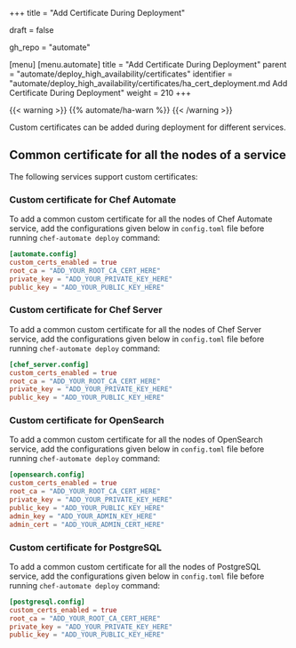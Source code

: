 +++
title = "Add Certificate During Deployment"

draft = false

gh_repo = "automate"

[menu]
  [menu.automate]
    title = "Add Certificate During Deployment"
    parent = "automate/deploy_high_availability/certificates"
    identifier = "automate/deploy_high_availability/certificates/ha_cert_deployment.md Add Certificate During Deployment"
    weight = 210
+++

{{< warning >}}
{{% automate/ha-warn %}}
{{< /warning >}}

Custom certificates can be added during deployment for different services.

## Common certificate for all the nodes of a service

The following services support custom certificates:

### Custom certificate for Chef Automate

To add a common custom certificate for all the nodes of Chef Automate service, add the configurations given below in `config.toml` file before running `chef-automate deploy` command:

```toml
[automate.config]
custom_certs_enabled = true
root_ca = "ADD_YOUR_ROOT_CA_CERT_HERE"
private_key = "ADD_YOUR_PRIVATE_KEY_HERE"
public_key = "ADD_YOUR_PUBLIC_KEY_HERE"
```

### Custom certificate for Chef Server

To add a common custom certificate for all the nodes of Chef Server service, add the configurations given below in `config.toml` file before running `chef-automate deploy` command:

```toml
[chef_server.config]
custom_certs_enabled = true
root_ca = "ADD_YOUR_ROOT_CA_CERT_HERE"
private_key = "ADD_YOUR_PRIVATE_KEY_HERE"
public_key = "ADD_YOUR_PUBLIC_KEY_HERE"
```

### Custom certificate for OpenSearch

To add a common custom certificate for all the nodes of OpenSearch service, add the configurations given below in `config.toml` file before running `chef-automate deploy` command:

```toml
[opensearch.config]
custom_certs_enabled = true
root_ca = "ADD_YOUR_ROOT_CA_CERT_HERE"
private_key = "ADD_YOUR_PRIVATE_KEY_HERE"
public_key = "ADD_YOUR_PUBLIC_KEY_HERE"
admin_key = "ADD_YOUR_ADMIN_KEY_HERE"
admin_cert = "ADD_YOUR_ADMIN_CERT_HERE"
```

### Custom certificate for PostgreSQL

To add a common custom certificate for all the nodes of PostgreSQL service, add the configurations given below in `config.toml` file before running `chef-automate deploy` command:

```toml
[postgresql.config]
custom_certs_enabled = true
root_ca = "ADD_YOUR_ROOT_CA_CERT_HERE"
private_key = "ADD_YOUR_PRIVATE_KEY_HERE"
public_key = "ADD_YOUR_PUBLIC_KEY_HERE"
```
